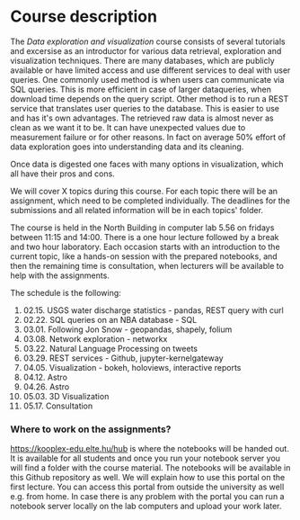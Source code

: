 # Course description

The *Data exploration and visualization* course consists of several tutorials and excersise as an introductor for various data retrieval, exploration and visualization techniques. 
There are many databases, which are publicly available or have limited access and use different services to deal with user queries. One commonly used method is when users can communicate via SQL queries. This is more efficient in case of larger dataqueries, when download time depends on the query script. Other method is to run a REST service that translates user queries to the database. This is easier to use and has it's own advantages.
The retrieved raw data is almost never as clean as we want it to be. It can have unexpected values due to measurement failure or for other reasons. In fact on average 50% effort of data exploration goes into understanding data and its cleaning.

Once data is digested one faces with many options in visualization, which all have their pros and cons. 

We will cover X topics during this course. For each topic there will be an assignment, which need to be completed individually. The deadlines for the submissions and all related information will be in each topics' folder.

The course is held in the North Building in computer lab 5.56 on fridays between 11:15 and 14:00.
There is a one hour lecture followed by a break and two hour laboratory. Each occasion starts with an introduction to the current topic, like a hands-on session with the prepared notebooks, and then the remaining time is consultation, when lecturers will be available to help with the assignments. 

The schedule is the following:
1.  02.15. USGS water discharge statistics - pandas, REST query with curl 
2.  02.22. SQL queries on an NBA database - SQL
3.  03.01. Following Jon Snow - geopandas, shapely, folium
4.  03.08. Network exploration - networkx
5.  03.22. Natural Language Processing on tweets
6.  03.29. REST services - Github, jupyter-kernelgateway
7.  04.05. Visualization - bokeh, holoviews, interactive reports
8.  04.12. Astro
9.  04.26. Astro
10. 05.03. 3D Visualization
11. 05.17. Consultation

### Where to work on the assignments?
https://kooplex-edu.elte.hu/hub is where the notebooks will be handed out. It is available for all students and once you run your notebook server you will find a folder with the course material. The notebooks will be available in this Github repository as well.
We will explain how to use this portal on the first lecture.
You can access this portal from outside the university as well e.g. from home. In case there is any problem with the portal you can run a notebook server locally on the lab computers and upload your work later.


